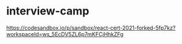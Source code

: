 # interview-camp

https://codesandbox.io/p/sandbox/react-cert-2021-forked-5fp7kz?workspaceId=ws_5EcDV5ZL6p7mKFCjHhkZFg
